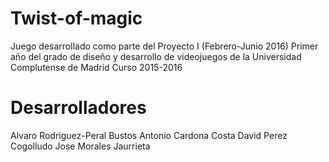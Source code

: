 # Twist-of-magic

Juego desarrollado como parte del Proyecto I (Febrero-Junio 2016)
Primer año del grado de diseño y desarrollo de videojuegos de la Universidad Complutense de Madrid 
Curso 2015-2016

# Desarrolladores
Alvaro Rodriguez-Peral Bustos
Antonio Cardona Costa
David Perez Cogolludo
Jose Morales Jaurrieta


